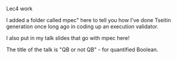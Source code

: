 Lec4 work

I added a folder called mpec" here to tell
you how I've done Tseitin generation once long
ago in coding up an execution validator.

I also put in my talk slides that go with mpec here!

The title of the talk is "QB or not QB" - for quantified
Boolean.
